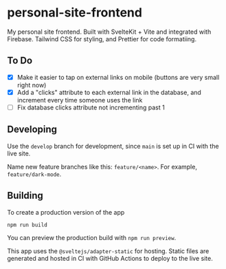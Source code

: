 # personal-site-frontend

My personal site frontend. Built with SvelteKit + Vite and integrated with Firebase.
Tailwind CSS for styling, and Prettier for code formatiing.

## To Do

- [x] Make it easier to tap on external links on mobile (buttons are very small right now)
- [x] Add a "clicks" attribute to each external link in the database, and increment every time someone uses the link
- [ ] Fix database clicks attribute not incrementing past 1

## Developing

Use the `develop` branch for development, since `main` is set up in CI with the live site.

Name new feature branches like this: `feature/<name>`. For example, `feature/dark-mode`.

## Building

To create a production version of the app

```bash
npm run build
```

You can preview the production build with `npm run preview`.

This app uses the `@sveltejs/adapter-static` for hosting. Static files are generated and hosted in CI with GitHub Actions to deploy to the live site.
